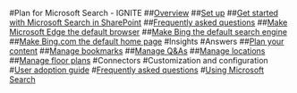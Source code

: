 #Plan for Microsoft Search - IGNITE
##[Overview](overview-microsoft-search.md)
##[Set up](setup-microsoft-search.md)
##[Get started with Microsoft Search in SharePoint](get-started-search-in-sharepoint-online.md)
##[Frequently asked questions](faqs.md)
##[Make Microsoft Edge the default browser](set-default-browser.md)
##[Make Bing the default search engine](set-default-search-engine.md)
##[Make Bing.com the default home page](set-default-homepage.md)
#Insights
#Answers
##[Plan your content](plan-your-content.md)
##[Manage bookmarks](manage-bookmarks.md)
##[Manage Q&As](manage-qas.md)
##[Manage locations](manage-locations.md)
##[Manage floor plans](manage-floorplans.md)
#Connectors
#Customization and configuration
#[User adoption guide](user-adoption-guide.md)
#[Frequently asked questions](faqs.md)
#[Using Microsoft Search](use/about-microsoft-search.md)
